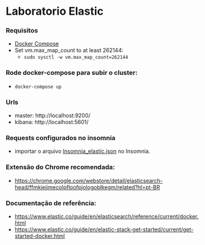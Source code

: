 # Laboratorio Elastic

### Requisitos
- [Docker Compose](https://docs.docker.com/compose/install/)
- Set vm.max_map_count to at least 262144:
  - ` sudo sysctl -w vm.max_map_count=262144 `

### Rode docker-compose para subir o cluster:
- ` docker-compose up `

### Urls
- master: http://localhost:9200/
- kibana: http://localhost:5601/

### Requests configurados no insomnia
- importar o arquivo [Insomnia_elastic.json](Insomnia_elastic.json) no Insomnia.

### Extensão do Chrome recomendada:
- https://chrome.google.com/webstore/detail/elasticsearch-head/ffmkiejjmecolpfloofpjologoblkegm/related?hl=pt-BR

### Documentação de referência:
- https://www.elastic.co/guide/en/elasticsearch/reference/current/docker.html
- https://www.elastic.co/guide/en/elastic-stack-get-started/current/get-started-docker.html
